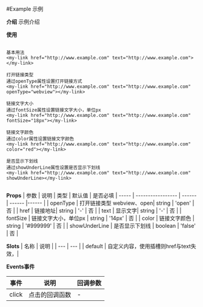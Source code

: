 #Example 示例

**介绍**
示例介绍

**使用**

```

基本用法
<my-link href="http://www.example.com" text="http://www.example.com"></my-link>

打开链接类型
通过openType属性设置打开链接方式
<my-link href="http://www.example.com" text="http://www.example.com" openType="webview"></my-link>

链接文字大小
通过fontSize属性设置链接文字大小，单位px
<my-link href="http://www.example.com" text="http://www.example.com" fontSize="18px"></my-link>

链接文字颜色
通过color属性设置链接文字颜色
<my-link href="http://www.example.com" text="http://www.example.com" color="red"></my-link>

是否显示下划线
通过showUnderLine属性设置是否显示下划线
<my-link href="http://www.example.com" text="http://www.example.com" showUnderLine></my-link>


```

**Props**
| 参数 | 说明 | 类型 | 默认值 | 是否必填
| ----- | ----------------- | ------ | ------ |------ |
| openType | 打开链接类型 webview、open| string | 'open' | 否 |
| href | 链接地址| string | '-' | 否 |
| text | 显示文字| string | '-' | 否 |
| fontSize | 链接文字大小，单位px | string | '14px' | 否 |
| color | 链接文字颜色 | string | '#999999' | 否 |
| showUnderLine | 是否显示下划线 | boolean | 'false' | 否 |

**Slots**
| 名称 | 说明 |
| --- | --- |
| default | 自定义内容，使用插槽则href与text失效，|

**Events事件**

| 事件 | 说明 | 回调参数
| ----- | ----------------- | ----- |
| click |  点击的回调函数 | - |
